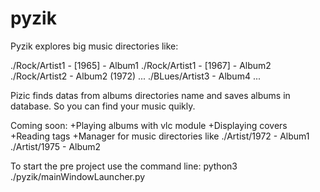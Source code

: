 # pyzik

Pyzik explores big music directories like:

./Rock/Artist1 - [1965] - Album1
./Rock/Artist1 - [1967] - Album2
./Rock/Artist2 - Album2 (1972)
...
./BLues/Artist3 - Album4
...

Pizic finds datas from albums directories name 
and saves albums in database. So you can find your music quikly.


Coming soon:
+Playing albums with vlc module
+Displaying covers
+Reading tags
+Manager for music directories like ./Artist/1972 - Album1
									./Artist/1975 - Album2



To start the pre project use the command line: 
python3 ./pyzik/mainWindowLauncher.py
